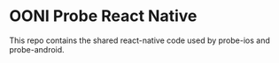 # OONI Probe React Native

This repo contains the shared react-native code used by probe-ios and probe-android.
